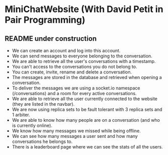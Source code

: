 # MiniChatWebsite (With David Petit in Pair Programming)
## README under construction
- We can create an account and log into this account.
- We can send messages to everyone belonging to the conversation.
- We are able to retrieve all the user's conversations with a timestamp.
- You can't access to the conversations you do not belong to.
- You can create, invite, rename and delete a conversation.
- The messages are stored in the database and retrieved when opening a conversation.
- To deliver the messages we are using a socket.io namespace (/conversations) and a room for every active conversations.
- We are able to retrieve all the user currently connected to the website (they are listed in the navbar).
- We are now using replica sets to be fault tolerant with 3 replica sets and 1 arbiter.
- We are able to know how many people are on a conversation (and who is currently online).
- We know how many messages we missed while being offline.
- We can see how many messages a user sent and how many conversations he belongs to.
- There is a leaderboard page where we can see the stats of all the users.